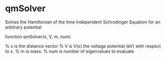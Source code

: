 # qmSolver
Solves the Hamiltonian of the time Independent Schrodinger Equation for an arbitrary potential

function qmSolver(x, V, m, num)

% x is the distance vector
% V is V(x) the voltage potential (eV) with respect to x.
% m is mass.
% num is number of eigenvalues to evaluate
